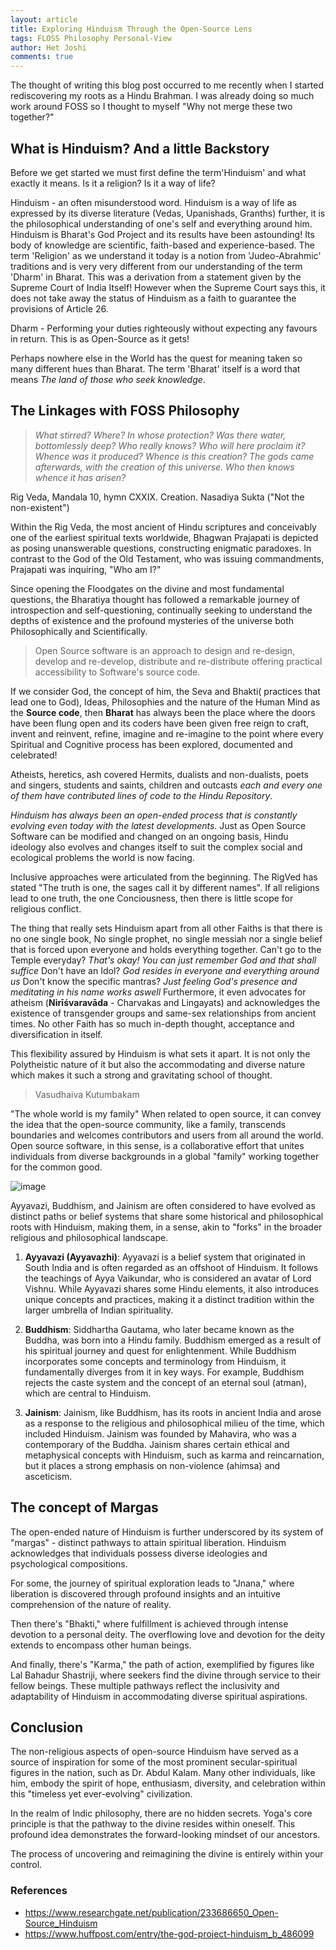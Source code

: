```yaml
---
layout: article
title: Exploring Hinduism Through the Open-Source Lens
tags: FLOSS Philosophy Personal-View
author: Het Joshi
comments: true
---
```


The thought of writing this blog post occurred to me recently when I started rediscovering my roots as a Hindu Brahman. I was already doing so much work around FOSS so I thought to myself "Why not merge these two together?"

## What is Hinduism? And a little Backstory
Before we get started we must first define the term'Hinduism' and what exactly it means. Is it a religion? Is it a way of life?

Hinduism - an often misunderstood word. Hinduism is a way of life as expressed by its diverse literature (Vedas, Upanishads, Granths) further, it is the philosophical understanding of one's self and everything around him. Hinduism is Bharat's God Project and its results have been astounding! Its body of knowledge are scientific, faith-based and experience-based.
The term 'Religion' as we understand it today is a notion from 'Judeo-Abrahmic' traditions and is very very different from our understanding of the term 'Dharm' in Bharat. This was a derivation from a statement given by the Supreme Court of India Itself!
However when the Supreme Court says this, it does not take away the status of Hinduism as a faith to guarantee the provisions of Article 26.

Dharm - Performing your duties righteously without expecting any favours in return. This is as Open-Source as it gets!

Perhaps nowhere else in the World has the quest for meaning taken so many different hues than Bharat. The term 'Bharat' itself is a word that means _The land of those who seek knowledge_.
## The Linkages with FOSS Philosophy


>_What stirred? Where? In whose protection? Was there water, bottomlessly deep?_
>_Who really knows? Who will here proclaim it? Whence was it produced? Whence is this creation? The gods came afterwards, with the creation of this universe. Who then knows whence it has arisen?_
>
Rig Veda, Mandala 10, hymn CXXIX. Creation.
Nasadiya Sukta ("Not the non-existent")

Within the Rig Veda, the most ancient of Hindu scriptures and conceivably one of the earliest spiritual texts worldwide, Bhagwan Prajapati is depicted as posing unanswerable questions, constructing enigmatic paradoxes. In contrast to the God of the Old Testament, who was issuing commandments, Prajapati was inquiring, "Who am I?"

Since opening the Floodgates on the divine and most fundamental questions, the Bharatiya thought has followed a remarkable journey of introspection and self-questioning, continually seeking to understand the depths of existence and the profound mysteries of the universe both Philosophically and Scientifically.

> Open Source software is an approach to design and re-design, develop and re-develop, distribute and re-distribute offering practical accessibility to Software's source code.

If we consider God, the concept of him, the Seva and Bhakti( practices that lead one to God), Ideas, Philosophies and the nature of the Human Mind as the **Source code**, then **Bharat** has always been the place where the doors have been flung open and its coders have been given free reign to craft, invent and reinvent, refine, imagine and re-imagine to the point where every Spiritual and Cognitive process has been explored, documented and celebrated!

Atheists, heretics, ash covered Hermits, dualists and non-dualists, poets and singers, students and saints, children and outcasts *each and every one of them have contributed lines of code to the Hindu Repository*.

*Hinduism has always been an open-ended process that is constantly evolving even today with the latest developments.*
Just as Open Source Software can be modified and changed on an ongoing basis, Hindu ideology also evolves and changes itself to suit the complex social and ecological problems the world is now facing.

Inclusive approaches were articulated from the beginning. The RigVed has stated "The truth is one, the sages call it by different names". If all religions lead to one truth, the one Conciousness, then there is little scope for religious conflict.

The thing that really sets Hinduism apart from all other Faiths is that there is no one single book, No single prophet, no single messiah nor a single belief that is forced upon everyone and holds everything together.
Can't go to the Temple everyday? _That's okay! You can just remember God and that shall suffice_
Don't have an Idol? _God resides in everyone and everything around us_
Don't know the specific mantras? _Just feeling God's presence and meditating in his name works aswell_
Furthermore, it even advocates for atheism (**Nirīśvaravāda** - Charvakas and Lingayats) and acknowledges the existence of transgender groups and same-sex relationships from ancient times. No other Faith has so much in-depth thought, acceptance and diversification in itself.

This flexibility assured by Hinduism is what sets it apart. It is not only the Polytheistic nature of it but also the accommodating and diverse nature which makes it such a strong and gravitating school of thought.

>Vasudhaiva Kutumbakam

"The whole world is my family" When related to open source, it can convey the idea that the open-source community, like a family, transcends boundaries and welcomes contributors and users from all around the world. Open source software, in this sense, is a collaborative effort that unites individuals from diverse backgrounds in a global "family" working together for the common good.

![image](https://github.com/Het-Joshi/Het-Joshi.github.io/assets/96608251/2bb8d576-20a3-46fb-a535-bc038ec9c105)

Ayyavazi, Buddhism, and Jainism are often considered to have evolved as distinct paths or belief systems that share some historical and philosophical roots with Hinduism, making them, in a sense, akin to "forks" in the broader religious and philosophical landscape.

1. **Ayyavazi (Ayyavazhi)**: Ayyavazi is a belief system that originated in South India and is often regarded as an offshoot of Hinduism. It follows the teachings of Ayya Vaikundar, who is considered an avatar of Lord Vishnu. While Ayyavazi shares some Hindu elements, it also introduces unique concepts and practices, making it a distinct tradition within the larger umbrella of Indian spirituality.
    
2. **Buddhism**: Siddhartha Gautama, who later became known as the Buddha, was born into a Hindu family. Buddhism emerged as a result of his spiritual journey and quest for enlightenment. While Buddhism incorporates some concepts and terminology from Hinduism, it fundamentally diverges from it in key ways. For example, Buddhism rejects the caste system and the concept of an eternal soul (atman), which are central to Hinduism.
    
3. **Jainism**: Jainism, like Buddhism, has its roots in ancient India and arose as a response to the religious and philosophical milieu of the time, which included Hinduism. Jainism was founded by Mahavira, who was a contemporary of the Buddha. Jainism shares certain ethical and metaphysical concepts with Hinduism, such as karma and reincarnation, but it places a strong emphasis on non-violence (ahimsa) and asceticism.

## The concept of Margas
The open-ended nature of Hinduism is further underscored by its system of "margas" - distinct pathways to attain spiritual liberation. Hinduism acknowledges that individuals possess diverse ideologies and psychological compositions.

For some, the journey of spiritual exploration leads to "Jnana," where liberation is discovered through profound insights and an intuitive comprehension of the nature of reality.

Then there's "Bhakti," where fulfillment is achieved through intense devotion to a personal deity. The overflowing love and devotion for the deity extends to encompass other human beings.

And finally, there's "Karma," the path of action, exemplified by figures like Lal Bahadur Shastriji, where seekers find the divine through service to their fellow beings. These multiple pathways reflect the inclusivity and adaptability of Hinduism in accommodating diverse spiritual aspirations.

## Conclusion
The non-religious aspects of open-source Hinduism have served as a source of inspiration for some of the most prominent secular-spiritual figures in the nation, such as Dr. Abdul Kalam. Many other individuals, like him, embody the spirit of hope, enthusiasm, diversity, and celebration within this "timeless yet ever-evolving" civilization.

In the realm of Indic philosophy, there are no hidden secrets. Yoga's core principle is that the pathway to the divine resides within oneself. This profound idea demonstrates the forward-looking mindset of our ancestors.

The process of uncovering and reimagining the divine is entirely within your control.

### References
- https://www.researchgate.net/publication/233686650_Open-Source_Hinduism
- https://www.huffpost.com/entry/the-god-project-hinduism_b_486099

